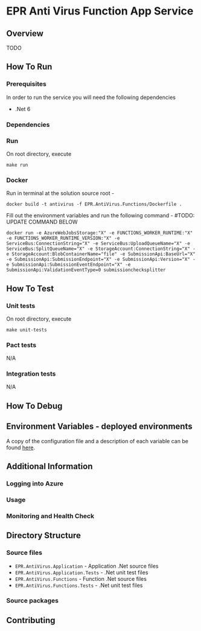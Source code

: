 # EPR Anti Virus Function App Service

## Overview

TODO

## How To Run 
 
### Prerequisites 
In order to run the service you will need the following dependencies 
 
- .Net 6 
 
### Dependencies 
 
 
 
### Run 
 On root directory, execute
```
make run
```
### Docker
Run in terminal at the solution source root -

```
docker build -t antivirus -f EPR.AntiVirus.Functions/Dockerfile .
```

Fill out the environment variables and run the following command -  #TODO: UPDATE COMMAND BELOW
```
docker run -e AzureWebJobsStorage:"X" -e FUNCTIONS_WORKER_RUNTIME:"X" -e FUNCTIONS_WORKER_RUNTIME_VERSION:"X" -e ServiceBus:ConnectionString="X" -e ServiceBus:UploadQueueName="X" -e ServiceBus:SplitQueueName="X" -e StorageAccount:ConnectionString="X" -e StorageAccount:BlobContainerName="file" -e SubmissionApi:BaseUrl="X" -e SubmissionApi:SubmissionEndpoint="X" -e SubmissionApi:Version="X" -e SubmissionApi:SubmissionEventEndpoint="X" -e SubmissionApi:ValidationEventType=0 submissionchecksplitter
```

## How To Test 
 
### Unit tests 

On root directory, execute
```
make unit-tests
```
 
 
### Pact tests 
 
N/A
 
### Integration tests

N/A
 
## How To Debug 
 
 
## Environment Variables - deployed environments 
A copy of the configuration file and a description of each variable can be found [here](https://eaflood.atlassian.net/wiki/spaces/MWR/pages/4368500352/Anti+Virus+Variables).

## Additional Information 
 
### Logging into Azure 
 
### Usage 
 
### Monitoring and Health Check 
 
## Directory Structure 

### Source files 
- `EPR.AntiVirus.Application` - Application .Net source files
- `EPR.AntiVirus.Application.Tests` - .Net unit test files
- `EPR.AntiVirus.Functions` - Function .Net source files
- `EPR.AntiVirus.Functions.Tests` - .Net unit test files
 
### Source packages 

## Contributing 
 
